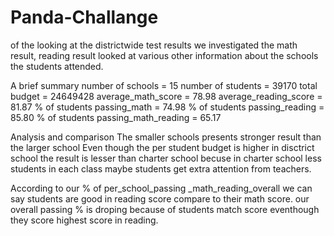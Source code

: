 # Panda-Challange
of the looking at the districtwide test results we investigated the math result, reading result looked at various other information about the schools the students attended.

A brief summary 
number of schools = 15
number of students = 39170
total budget = 24649428
average_math_score = 78.98
average_reading_score = 81.87
% of students passing_math = 74.98
% of students passing_reading = 85.80
% of students passing_math_reading = 65.17

Analysis and comparison
The smaller schools presents stronger result than the larger school 
Even though the per student budget is higher in disctrict school the result is lesser than charter school becuse in charter school less students in each class maybe students get extra attention from teachers.

According to our % of per_school_passing _math_reading_overall we can say students are good in reading score compare to their math score. our overall passing % is droping because of students match score eventhough they score highest score in reading.
